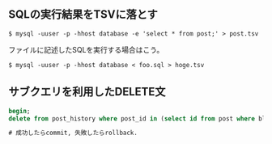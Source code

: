 ## SQLの実行結果をTSVに落とす

```
$ mysql -uuser -p -hhost database -e 'select * from post;' > post.tsv
```

ファイルに記述したSQLを実行する場合はこう。

```
$ mysql -uuser -p -hhost database < foo.sql > hoge.tsv
```

## サブクエリを利用したDELETE文

```sql
begin;
delete from post_history where post_id in (select id from post where blog_id = 13);

# 成功したらcommit, 失敗したらrollback.
```
